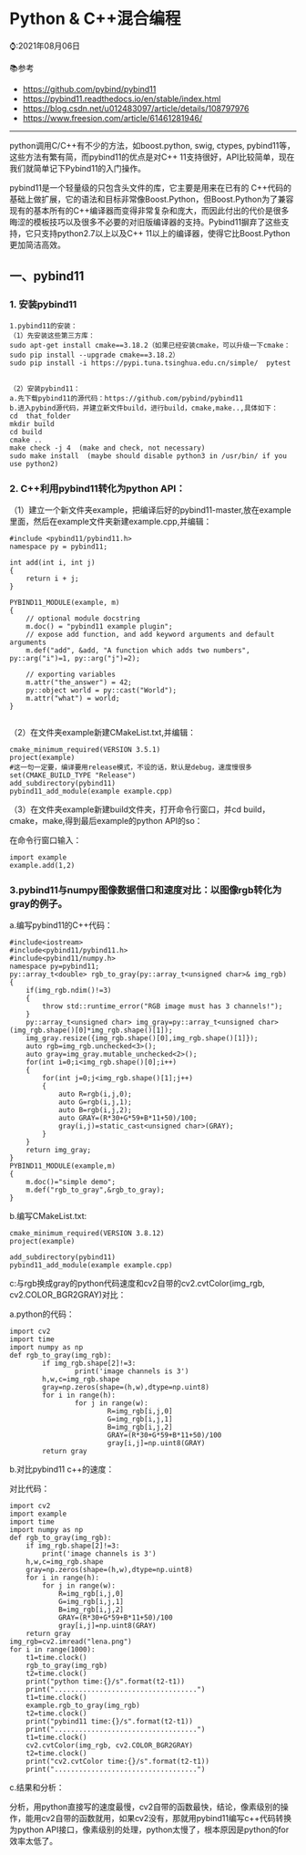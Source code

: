 # Python & C++混合编程

⌚️:2021年08月06日

📚参考

- https://github.com/pybind/pybind11
- https://pybind11.readthedocs.io/en/stable/index.html
- https://blog.csdn.net/u012483097/article/details/108797976
- https://www.freesion.com/article/61461281946/

---



python调用C/C++有不少的方法，如boost.python, swig, ctypes, pybind11等，这些方法有繁有简，而pybind11的优点是对C++ 11支持很好，API比较简单，现在我们就简单记下Pybind11的入门操作。

pybind11是一个轻量级的只包含头文件的库，它主要是用来在已有的 C++代码的基础上做扩展，它的语法和目标非常像Boost.Python，但Boost.Python为了兼容现有的基本所有的C++编译器而变得非常复杂和庞大，而因此付出的代价是很多晦涩的模板技巧以及很多不必要的对旧版编译器的支持。Pybind11摒弃了这些支持，它只支持python2.7以上以及C++ 11以上的编译器，使得它比Boost.Python更加简洁高效。

## 一、pybind11

### 1. 安装pybind11

```
1.pybind11的安装：
（1）先安装这些第三方库：
sudo apt-get install cmake==3.18.2（如果已经安装cmake，可以升级一下cmake：sudo pip install --upgrade cmake==3.18.2）
sudo pip install -i https://pypi.tuna.tsinghua.edu.cn/simple/  pytest


（2）安装pybind11：
a.先下载pybind11的源代码：https://github.com/pybind/pybind11
b.进入pybind源代码，并建立新文件build，进行build，cmake,make..,具体如下：
cd  that_folder
mkdir build
cd build
cmake ..
make check -j 4  (make and check, not necessary)
sudo make install  (maybe should disable python3 in /usr/bin/ if you use python2)
```

### 2. C++利用pybind11转化为python API：

（1）建立一个新文件夹example，把编译后好的pybind11-master,放在example里面，然后在example文件夹新建example.cpp,并编辑：

```
#include <pybind11/pybind11.h>
namespace py = pybind11;
 
int add(int i, int j)
{
    return i + j;
}
 
PYBIND11_MODULE(example, m)
{
    // optional module docstring
    m.doc() = "pybind11 example plugin";
    // expose add function, and add keyword arguments and default arguments
    m.def("add", &add, "A function which adds two numbers", py::arg("i")=1, py::arg("j")=2);
 
    // exporting variables
    m.attr("the_answer") = 42;
    py::object world = py::cast("World");
    m.attr("what") = world;
}
 
```



（2）在文件夹example新建CMakeList.txt,并编辑：

```
cmake_minimum_required(VERSION 3.5.1)
project(example)
#这一句一定要，编译要用release模式，不设的话，默认是debug，速度慢很多 
set(CMAKE_BUILD_TYPE "Release")
add_subdirectory(pybind11)
pybind11_add_module(example example.cpp)

```



（3）在文件夹example新建build文件夹，打开命令行窗口，并cd build，cmake，make,得到最后example的python API的so：

在命令行窗口输入：

```
import example
example.add(1,2)
```





### 3.pybind11与numpy图像数据借口和速度对比：以图像rgb转化为gray的例子。

a.编写pybind11的C++代码：

```
#include<iostream>
#include<pybind11/pybind11.h>
#include<pybind11/numpy.h>
namespace py=pybind11;
py::array_t<double> rgb_to_gray(py::array_t<unsigned char>& img_rgb)
{
	if(img_rgb.ndim()!=3)
	{
		throw std::runtime_error("RGB image must has 3 channels!");
	}
	py::array_t<unsigned char> img_gray=py::array_t<unsigned char>(img_rgb.shape()[0]*img_rgb.shape()[1]);
	img_gray.resize({img_rgb.shape()[0],img_rgb.shape()[1]});
	auto rgb=img_rgb.unchecked<3>();
	auto gray=img_gray.mutable_unchecked<2>();
	for(int i=0;i<img_rgb.shape()[0];i++)
	{
		for(int j=0;j<img_rgb.shape()[1];j++)
		{
			auto R=rgb(i,j,0);
			auto G=rgb(i,j,1);
			auto B=rgb(i,j,2);
			auto GRAY=(R*30+G*59+B*11+50)/100;
			gray(i,j)=static_cast<unsigned char>(GRAY);
		}
	}
	return img_gray;
}
PYBIND11_MODULE(example,m)
{
	m.doc()="simple demo";
	m.def("rgb_to_gray",&rgb_to_gray);
}
```



b.编写CMakeList.txt:

```
cmake_minimum_required(VERSION 3.8.12)
project(example)

add_subdirectory(pybind11)
pybind11_add_module(example example.cpp)
```



c:与rgb换成gray的python代码速度和cv2自带的cv2.cvtColor(img_rgb, cv2.COLOR_BGR2GRAY)对比：

a.python的代码：

```
import cv2
import time
import numpy as np
def rgb_to_gray(img_rgb):
        if img_rgb.shape[2]!=3:
                print('image channels is 3')
        h,w,c=img_rgb.shape
        gray=np.zeros(shape=(h,w),dtype=np.uint8)
        for i in range(h):
                for j in range(w):
                        R=img_rgb[i,j,0]
                        G=img_rgb[i,j,1]
                        B=img_rgb[i,j,2]
                        GRAY=(R*30+G*59+B*11+50)/100
                        gray[i,j]=np.uint8(GRAY)
        return gray
```



b.对比pybind11 c++的速度：

对比代码：

```
import cv2
import example
import time
import numpy as np
def rgb_to_gray(img_rgb):
	if img_rgb.shape[2]!=3:
		print('image channels is 3')
	h,w,c=img_rgb.shape
	gray=np.zeros(shape=(h,w),dtype=np.uint8)
	for i in range(h):
		for j in range(w):
			R=img_rgb[i,j,0]
			G=img_rgb[i,j,1]
			B=img_rgb[i,j,2]
			GRAY=(R*30+G*59+B*11+50)/100
			gray[i,j]=np.uint8(GRAY)
	return gray
img_rgb=cv2.imread("lena.png")
for i in range(1000):
	t1=time.clock()
	rgb_to_gray(img_rgb)
	t2=time.clock()
	print("python time:{}/s".format(t2-t1))
	print("...................................")
	t1=time.clock()
	example.rgb_to_gray(img_rgb)
	t2=time.clock()
	print("pybind11 time:{}/s".format(t2-t1))
	print("...................................")
	t1=time.clock()
	cv2.cvtColor(img_rgb, cv2.COLOR_BGR2GRAY)
	t2=time.clock()
	print("cv2.cvtColor time:{}/s".format(t2-t1))
	print("...................................")
```

c.结果和分析：

分析，用python直接写的速度最慢，cv2自带的函数最快，结论，像素级别的操作，能用cv2自带的函数就用，如果cv2没有，那就用pybind11编写c++代码转换为python API接口，像素级别的处理，python太慢了，根本原因是python的for效率太低了。
